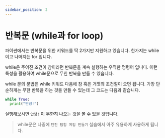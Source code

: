```yaml
---
sidebar_position: 2
---
```

# 반복문 (while과 for loop)

파이썬에서는 반복문을 위한 키워드를 딱 2가지만 지원하고 있습니다.
한가지는 while 이고 나머지는 for 입니다.


while은 주어진 조건이 참이라면 반복문을 계속 실행하는 우직한 명령어 입니다. 이런 특성을 활용하여 while문으로 무한 반복을 만들 수 있습니다.

while 문의 문법은 while 키워드 다음에 참 혹은 거짓의 조건절이 오면 됩니다. 가장 단순하게는 무한 반복을 하는 것을 만들 수 있는데 그 코드는 다음과 같습니다.


```python
while True:
  print("안녕!")
```

실행해보시면 `안녕!` 이 무한히 나오는 것을 볼 수 있을 것입니다.

> while문은 나중에 `던전 탐험 게임 만들기` 실습에서 아주 유용하게 사용하게 됩니다. 
